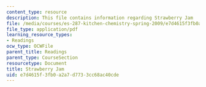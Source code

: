 ```yaml
---
content_type: resource
description: This file contains information regarding Strawberry Jam
file: /media/courses/es-287-kitchen-chemistry-spring-2009/e7d4615f3fb0a2a7d7733cc68ac40cde_MITES_287S09_read08.pdf
file_type: application/pdf
learning_resource_types:
- Readings
ocw_type: OCWFile
parent_title: Readings
parent_type: CourseSection
resourcetype: Document
title: Strawberry Jam
uid: e7d4615f-3fb0-a2a7-d773-3cc68ac40cde
---
```


